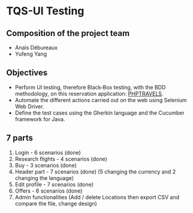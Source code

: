# TQS-UI Testing

## Composition of the project team

  * Anaïs Débureaux
  * Yufeng Yang

## Objectives

  * Perform UI testing, therefore Black‐Box testing, with the BDD methodology, on this reservation application: [PHPTRAVELS](https://phptravels.com/demo).
  * Automate the different actions carried out on the web using Selenium Web Driver.
  * Define the test cases using the Gherkin language and the Cucumber framework for Java.
 
 ## 7 parts

  1. Login - 6 scenarios (done)
  2. Research flights - 4 scenarios (done)
  3. Buy - 3 scenarios (done)
  4. Header part - 7 scenarios (done) (5 changing the currency and 2 changing the language)
  5. Edit profile - 7 scenarios (done)
  6. Offers - 6 scenarios (done)
  7. Admin functionalities (Add / delete Locations then export CSV and compare the file, change design)
